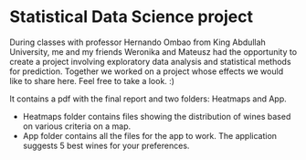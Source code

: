 # Statistical Data Science project
During classes with professor Hernando Ombao from King Abdullah University, me and my friends Weronika and Mateusz had the opportunity to create a project involving exploratory data analysis and statistical methods for prediction. Together we worked on a project whose effects we would like to share here. Feel free to take a look. :)

It contains a pdf with the final report and two folders: Heatmaps and App.
- Heatmaps folder contains files showing the distribution of wines based on various criteria on a map.
- App folder contains all the files for the app to work. The application suggests 5 best wines for your preferences.
